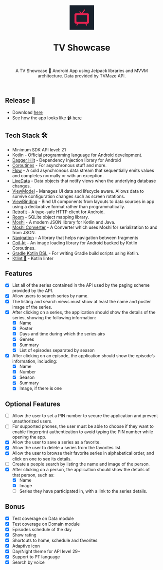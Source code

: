 
<p align="center"><img src="assets/img_app.png" width="80" /></p>
<h1 align="center">TV Showcase</h1></br>

<p align="center">  
A TV Showcase 🍿 Android App using Jetpack libraries and MVVM architecture. Data provided by TVMaze API.<br>
</p>
<br>

## Release 🚀
- Download [here](https://github.com/lucasrafagnin/tv-showcase/releases/tag/v1.0)
- See how the app looks like 📹 [here](https://www.youtube.com/watch?v=hSYgi45N5zY)

## Tech Stack 🛠
- Minimum SDK API level: 21
- [Kotlin](https://kotlinlang.org/) - Official programming language for Android development.
- [Dagger Hilt](https://dagger.dev/hilt/) - Dependency Injection library for Android
- [Coroutines](https://kotlinlang.org/docs/reference/coroutines-overview.html) - For asynchronous stuff and more.
- [Flow](https://developer.android.com/kotlin/flow) - A cold asynchronous data stream that sequentially emits values and completes normally or with an exception.
- [LiveData](https://developer.android.com/topic/libraries/architecture/livedata) - Data objects that notify views when the underlying database changes.
- [ViewModel](https://developer.android.com/topic/libraries/architecture/viewmodel) - Manages UI data and lifecycle aware. Allows data to survive configuration changes such as screen rotations.
- [ViewBinding](https://developer.android.com/topic/libraries/view-binding) - Bind UI components from layouts to data sources in app using a declarative format rather than programmatically.
- [Retrofit](https://square.github.io/retrofit/) - A type-safe HTTP client for Android.
- [Room](https://developer.android.com/topic/libraries/architecture/room) - SQLite object mapping library.
- [Moshi](https://github.com/square/moshi) - A modern JSON library for Kotlin and Java.
- [Moshi Converter](https://github.com/square/retrofit/tree/master/retrofit-converters/moshi) - A Converter which uses Moshi for serialization to and from JSON.
- [Navigation](https://developer.android.com/guide/navigation) - A library that helps navigation between fragments
- [Coil-kt](https://coil-kt.github.io/coil/) - An image loading library for Android backed by Kotlin Coroutines.
- [Gradle Kotlin DSL](https://docs.gradle.org/current/userguide/kotlin_dsl.html) - For writing Gradle build scripts using Kotlin.
- [Ktlint 💅](https://github.com/pinterest/ktlint) - Kotlin linter

## Features
- [X] List all of the series contained in the API used by the paging scheme provided by the API.
- [X] Allow users to search series by name.
- [X] The listing and search views must show at least the name and poster image of the series.
- [X] After clicking on a series, the application should show the details of the series, showing the following information:
    - [X] Name
    - [X] Poster
    - [X] Days and time during which the series airs
    - [X] Genres
    - [X] Summary
    - [X] List of episodes separated by season
- [X] After clicking on an episode, the application should show the episode’s information, including:
    - [X] Name
    - [X] Number
    - [X] Season
    - [X] Summary
    - [X] Image, if there is one
    
## Optional Features
- [ ] Allow the user to set a PIN number to secure the application and prevent unauthorized users.
- [ ] For supported phones, the user must be able to choose if they want to enable fingerprint authentication to avoid typing the PIN number while opening the app.
- [X] Allow the user to save a series as a favorite.
- [X] Allow the user to delete a series from the favorites list.
- [X] Allow the user to browse their favorite series in alphabetical order, and click on one to see its details.
- [ ] Create a people search by listing the name and image of the person.
- [X] After clicking on a person, the application should show the details of that person, such as:
    - [X] Name
    - [X] Image
    - [ ] Series they have participated in, with a link to the series details.

## Bonus
- [X] Test coverage on Data module
- [X] Test coverage on Domain module
- [X] Episodes schedule of the day
- [X] Show rating
- [X] Shortcuts to home, schedule and favorites
- [X] Adaptive icon
- [X] Day/Night theme for API level 29+
- [X] Support to PT language
- [X] Search by voice

